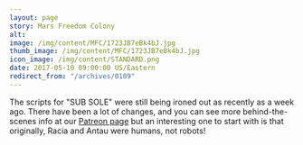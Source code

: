 ```yaml
---
layout: page
story: Mars Freedom Colony
alt:
image: /img/content/MFC/1723JB7eBk4bJ.jpg
thumb_image: /img/content/MFC/1723JB7eBk4bJ.jpg
icon_image: /img/content/STANDARD.png
date: 2017-05-10 09:00:00 US/Eastern
redirect_from: "/archives/0109"
---
```

The scripts for "SUB SOLE" were still being ironed out as recently as a week ago. There have been a lot of changes, and you can see more behind-the-scenes info at our [Patreon page](https://www.patreon.com/fabelaro) but an interesting one to start with is that originally, Racia and Antau were humans, not robots!

